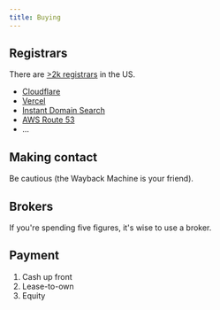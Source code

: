 ```yaml
---
title: Buying
---
```


## Registrars

There are [>2k registrars](https://www.icann.org/en/contracted-parties/accredited-registrars/list-of-accredited-registrars) in the US.

- [Cloudflare](https://www.cloudflare.com/products/registrar/)
- [Vercel](https://vercel.domains/)
- [Instant Domain Search](https://instantdomainsearch.com/)
- [AWS Route 53](https://aws.amazon.com/route53/)
- ...

## Making contact

Be cautious (the Wayback Machine is your friend).

## Brokers

If you're spending five figures, it's wise to use a broker.

## Payment

1. Cash up front
2. Lease-to-own
3. Equity
